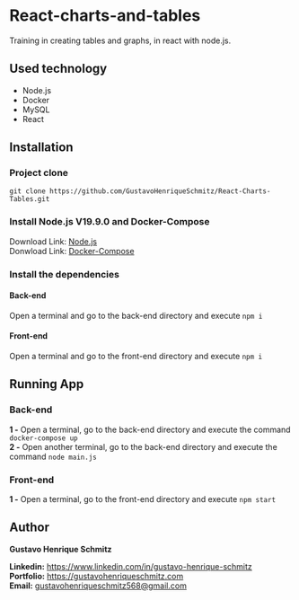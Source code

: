 # React-charts-and-tables
Training in creating tables and graphs, in react with node.js.

## Used technology
- Node.js
- Docker
- MySQL
- React

## Installation

### Project clone

```
git clone https://github.com/GustavoHenriqueSchmitz/React-Charts-Tables.git
```

### Install Node.js V19.9.0 and Docker-Compose
Download Link: [Node.js](https://go.dev/dl/)  
Donwload Link: [Docker-Compose](https://docs.docker.com/compose/install/)

### Install the dependencies

#### Back-end
Open a terminal and go to the back-end directory and execute `npm i`

#### Front-end
Open a terminal and go to the front-end directory and execute `npm i`

## Running App

### Back-end
**1 -** Open a terminal, go to the back-end directory and execute the command `docker-compose up`  
**2 -** Open another terminal, go to the back-end directory and execute the command `node main.js`

### Front-end
**1 -** Open a terminal, go to the front-end directory and execute `npm start`

## Author
**Gustavo Henrique Schmitz**

**Linkedin:** https://www.linkedin.com/in/gustavo-henrique-schmitz  
**Portfolio:** https://gustavohenriqueschmitz.com  
**Email:** gustavohenriqueschmitz568@gmail.com  
